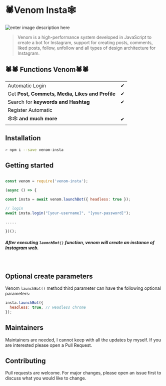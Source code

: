 

# 🕷Venom Insta🕸

![enter image description here](https://s2.click/venom.jpg)

> Venom is a high-performance system developed in JavaScript to create a bot for Instagram, support for creating posts, comments, liked posts, follow, unfollow and all types of design architecture for Instagram.


## 🕷🕷 Functions Venom🕷🕷
|  |  |
|--|--|
| Automatic Login | ✔ |
| Get **Post, Commets, Media, Likes and Profile** | ✔ |
| Search for **keywords and Hashtag**  | ✔ |
| Register Automatic  |  |
| 🕸🕸 **and much more**| ✔ |

## Installation

```bash
> npm i --save venom-insta
```
## Getting started

```javascript

const venom = require('venom-insta');

(async () => {

const insta = await venom.launchBot({ headless: true });

// login
await insta.login("[your-username]", "[your-password]");

.....

})();
```

##### After executing `launchBot()` function, **venom** will create an instance of Instagram web. 

<br>

## Optional create parameters

Venom `launchBot()` method third parameter can have the following optional parameters:
```javascript
insta.launchBot({
  headless: true, // Headless chrome
});
```

## Maintainers

Maintainers are needed, I cannot keep with all the updates by myself. If you are
interested please open a Pull Request.

## Contributing

Pull requests are welcome. For major changes, please open an issue first to
discuss what you would like to change.
